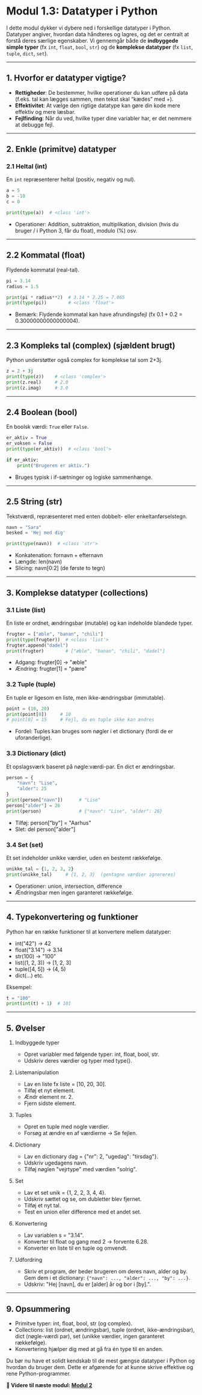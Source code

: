 # Modul 1.3: Datatyper i Python

I dette modul dykker vi dybere ned i forskellige datatyper i Python. Datatyper angiver, hvordan data håndteres og lagres, og det er centralt at forstå deres særlige egenskaber. Vi gennemgår både de **indbyggede simple typer** (fx `int`, `float`, `bool`, `str`) og de **komplekse datatyper** (fx `list`, `tuple`, `dict`, `set`).

---

## 1. Hvorfor er datatyper vigtige?

- **Rettigheder**: De bestemmer, hvilke operationer du kan udføre på data (f.eks. tal kan lægges sammen, men tekst skal “kædes” med +).
- **Effektivitet**: At vælge den rigtige datatype kan gøre din kode mere effektiv og mere læsbar.
- **Fejlfinding**: Når du ved, hvilke typer dine variabler har, er det nemmere at debugge fejl.

---

## 2. Enkle (primitve) datatyper

### 2.1 Heltal (int)

En `int` repræsenterer heltal (positiv, negativ og nul).

```python
a = 5
b = -10
c = 0

print(type(a))  # <class 'int'>
```
- Operationer: Addition, subtraktion, multiplikation, division (hvis du bruger / i Python 3, får du float), modulo (%) osv.

---

## 2.2 Kommatal (float)

Flydende kommatal (real-tal).
```python
pi = 3.14
radius = 1.5

print(pi * radius**2)  # 3.14 * 2.25 = 7.065
print(type(pi))        # <class 'float'>
```
- Bemærk: Flydende kommatal kan have afrundingsfejl (fx 0.1 + 0.2 = 0.30000000000000004).

---

## 2.3 Kompleks tal (complex) (sjældent brugt)
Python understøtter også complex for komplekse tal som 2+3j.
```python
z = 2 + 3j
print(type(z))    # <class 'complex'>
print(z.real)     # 2.0
print(z.imag)     # 3.0
```

---

## 2.4 Boolean (bool)
En boolsk værdi: `True` eller `False`.
```python
er_aktiv = True
er_voksen = False
print(type(er_aktiv))  # <class 'bool'>

if er_aktiv:
    print("Brugeren er aktiv.")
```
- Bruges typisk i if-sætninger og logiske sammenhænge.

---

## 2.5 String (str)
Tekstværdi, repræsenteret med enten dobbelt- eller enkeltanførselstegn.
```python
navn = "Sara"
besked = 'Hej med dig'

print(type(navn))  # <class 'str'>
```
- Konkatenation: fornavn + efternavn
- Længde: len(navn)
- Slicing: navn[0:2] (de første to tegn)

---

## 3. Komplekse datatyper (collections)
### 3.1 Liste (list)
En liste er ordnet, ændringsbar (mutable) og kan indeholde blandede typer.
```python
frugter = ["æble", "banan", "chili"]
print(type(frugter))  # <class 'list'>
frugter.append("dadel")
print(frugter)        # ["æble", "banan", "chili", "dadel"]
```
- Adgang: frugter[0] -> "æble"
- Ændring: frugter[1] = "pære"

### 3.2 Tuple (tuple)
En tuple er ligesom en liste, men ikke-ændringsbar (immutable).
```python
point = (10, 20)
print(point[0])     # 10
# point[0] = 15     # Fejl, da en tuple ikke kan ændres
```
- Fordel: Tuples kan bruges som nøgler i et dictionary (fordi de er uforanderlige).

### 3.3 Dictionary (dict)
Et opslagsværk baseret på nøgle:værdi-par. En dict er ændringsbar.
```python
person = {
    "navn": "Lise",
    "alder": 25
}
print(person["navn"])      # "Lise"
person["alder"] = 26
print(person)              # {"navn": "Lise", "alder": 26}
```
- Tilføj: person["by"] = "Aarhus"
- Slet: del person["alder"]

### 3.4 Set (set)
Et set indeholder unikke værdier, uden en bestemt rækkefølge.
```python
unikke_tal = {1, 2, 3, 2}
print(unikke_tal)     # {1, 2, 3}  (gentagne værdier ignoreres)
```
- Operationer: union, intersection, difference
- Ændringsbar men ingen garanteret rækkefølge.

---

## 4. Typekonvertering og funktioner
Python har en række funktioner til at konvertere mellem datatyper:
- int("42") → 42
- float("3.14") → 3.14
- str(100) → "100"
- list((1, 2, 3)) → [1, 2, 3]
- tuple([4, 5]) → (4, 5)
- dict(...) etc.

Eksempel:
```python
t = "100"
print(int(t) + 1)  # 101
```

---

## 5. Øvelser
1. Indbyggede typer
    - Opret variabler med følgende typer: int, float, bool, str.
    - Udskriv deres værdier og typer med type().

2. Listemanipulation
    - Lav en liste fx liste = [10, 20, 30].
    - Tilføj et nyt element.
    - Ændr element nr. 2.
    - Fjern sidste element.

3. Tuples
    - Opret en tuple med nogle værdier.
    - Forsøg at ændre en af værdierne → Se fejlen.

4. Dictionary
    - Lav en dictionary dag = {"nr": 2, "ugedag": "tirsdag"}.
    - Udskriv ugedagens navn.
    - Tilføj nøglen "vejrtype" med værdien "solrig".

5. Set
    - Lav et set unik = {1, 2, 2, 3, 4, 4}.
    - Udskriv sættet og se, om dubletter blev fjernet.
    - Tilføj et nyt tal.
    - Test en union eller difference med et andet set.

6. Konvertering
    - Lav variablen s = "3.14".
    - Konverter til float og gang med 2 → forvente 6.28.
    - Konverter en liste til en tuple og omvendt.

7. Udfordring
    - Skriv et program, der beder brugeren om deres navn, alder og by. Gem dem i et dictionary: `{"navn": ..., "alder": ..., "by": ...}`.
    - Udskriv: "Hej [navn], du er [alder] år og bor i [by].".

---

## 9. Opsummering
- Primitve typer: int, float, bool, str (og complex).
- Collections: list (ordnet, ændringsbar), tuple (ordnet, ikke-ændringsbar), dict (nøgle-værdi par), set (unikke værdier, ingen garanteret rækkefølge).
- Konvertering hjælper dig med at gå fra én type til en anden.

Du bør nu have et solidt kendskab til de mest gængse datatyper i Python og hvordan du bruger dem. Dette er afgørende for at kunne skrive effektive og rene Python-programmer.

**📌 Videre til næste modul: [Modul 2](/Modul_2)**  
